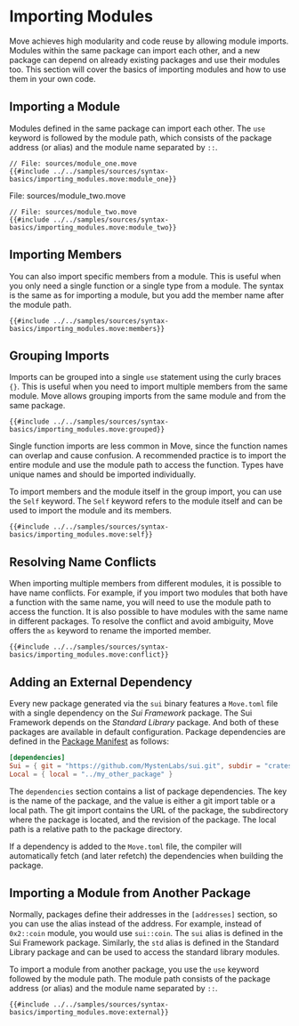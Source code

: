 # Importing Modules

<!--
    TODO: create a better example for:
        1. Importing a module in general
        2. Importing a member
        3. Importing multiple members
        4. Grouping imports
        5. Self keyword for groups
-->

<!--

Goals:
    - Show the import syntax
    - Local dependencies
    - External dependencies
    - Importing modules from other packages

 -->

Move achieves high modularity and code reuse by allowing module imports. Modules within the same package can import each other, and a new package can depend on already existing packages and use their modules too. This section will cover the basics of importing modules and how to use them in your own code.

## Importing a Module

Modules defined in the same package can import each other. The `use` keyword is followed by the module path, which consists of the package address (or alias) and the module name separated by `::`.

```move
// File: sources/module_one.move
{{#include ../../samples/sources/syntax-basics/importing_modules.move:module_one}}
```

File: sources/module_two.move
```move
// File: sources/module_two.move
{{#include ../../samples/sources/syntax-basics/importing_modules.move:module_two}}
```

## Importing Members

You can also import specific members from a module. This is useful when you only need a single function or a single type from a module. The syntax is the same as for importing a module, but you add the member name after the module path.

```move
{{#include ../../samples/sources/syntax-basics/importing_modules.move:members}}
```

## Grouping Imports

Imports can be grouped into a single `use` statement using the curly braces `{}`. This is useful when you need to import multiple members from the same module. Move allows grouping imports from the same module and from the same package.

```move
{{#include ../../samples/sources/syntax-basics/importing_modules.move:grouped}}
```

Single function imports are less common in Move, since the function names can overlap and cause confusion. A recommended practice is to import the entire module and use the module path to access the function. Types have unique names and should be imported individually.

To import members and the module itself in the group import, you can use the `Self` keyword. The `Self` keyword refers to the module itself and can be used to import the module and its members.

```move
{{#include ../../samples/sources/syntax-basics/importing_modules.move:self}}
```

## Resolving Name Conflicts

When importing multiple members from different modules, it is possible to have name conflicts. For example, if you import two modules that both have a function with the same name, you will need to use the module path to access the function. It is also possible to have modules with the same name in different packages. To resolve the conflict and avoid ambiguity, Move offers the `as` keyword to rename the imported member.

```move
{{#include ../../samples/sources/syntax-basics/importing_modules.move:conflict}}
```

## Adding an External Dependency

Every new package generated via the `sui` binary features a `Move.toml` file with a single dependency on the *Sui Framework* package. The Sui Framework depends on the *Standard Library* package. And both of these packages are available in default configuration. Package dependencies are defined in the [Package Manifest](./../concepts/manifest.md) as follows:

```toml
[dependencies]
Sui = { git = "https://github.com/MystenLabs/sui.git", subdir = "crates/sui-framework/packages/sui-framework", rev = "framework/testnet" }
Local = { local = "../my_other_package" }
```

The `dependencies` section contains a list of package dependencies. The key is the name of the package, and the value is either a git import table or a local path. The git import contains the URL of the package, the subdirectory where the package is located, and the revision of the package. The local path is a relative path to the package directory.

If a dependency is added to the `Move.toml` file, the compiler will automatically fetch (and later refetch) the dependencies when building the package.

## Importing a Module from Another Package

Normally, packages define their addresses in the `[addresses]` section, so you can use the alias instead of the address. For example, instead of `0x2::coin` module, you would use `sui::coin`. The `sui` alias is defined in the Sui Framework package. Similarly, the `std` alias is defined in the Standard Library package and can be used to access the standard library modules.

To import a module from another package, you use the `use` keyword followed by the module path. The module path consists of the package address (or alias) and the module name separated by `::`.

```move
{{#include ../../samples/sources/syntax-basics/importing_modules.move:external}}
```
